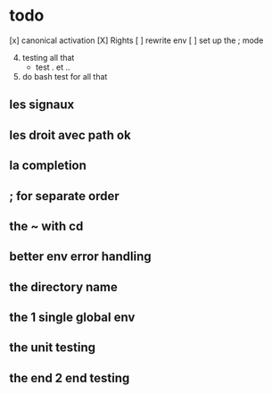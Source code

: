 # todo 
[x] canonical activation
[X] Rights
[ ] rewrite env 
[ ] set up the ; mode 

4. testing all that
   - test . et ..
5. do bash test for all that



## les signaux

## les droit avec path ok 

## la completion

## ; for separate order 

## the ~ with cd

## better env error handling

## the directory name

## the 1 single global env

## the unit testing 

## the end 2 end testing 

